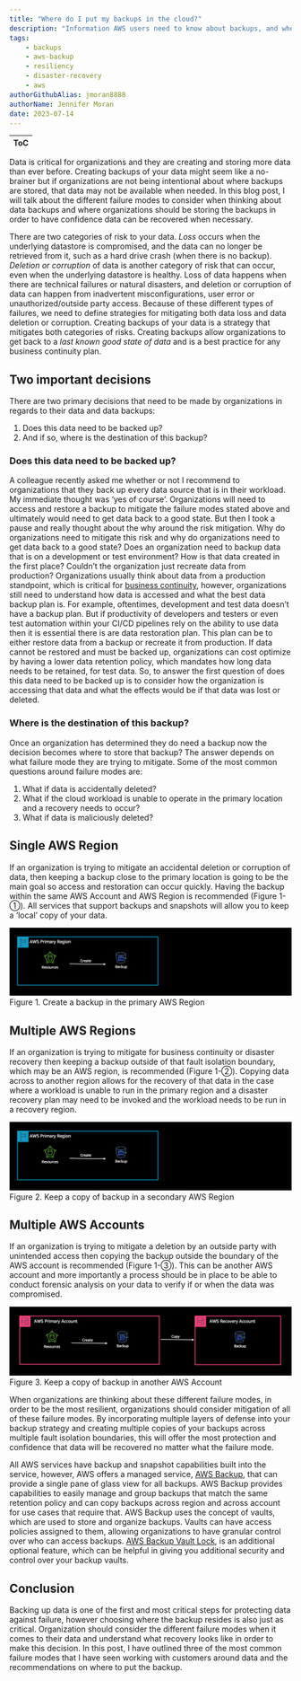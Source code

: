 ```yaml
---
title: "Where do I put my backups in the cloud?"
description: "Information AWS users need to know about backups, and where they need to store them. Will cover considerations around in-Region, cross-Region, and cross-account backups"
tags:
    - backups
    - aws-backup
    - resiliency
    - disaster-recovery
    - aws
authorGithubAlias: jmoran8888
authorName: Jennifer Moran
date: 2023-07-14
---
```


|ToC|
|---|

Data is critical for organizations and they are creating and storing more data than ever before. Creating backups of your data might seem like a no-brainer but if organizations are not being intentional about where backups are stored, that data may not be available when needed. In this blog post, I will talk about the different failure modes to consider when thinking about data backups and where organizations should be storing the backups in order to have confidence data can be recovered when necessary.

There are two categories of risk to your data. *Loss* occurs when the underlying datastore is compromised, and the data can no longer be retrieved from it, such as a hard drive crash (when there is no backup). *Deletion or corruption* of data is another category of risk that can occur, even when the underlying datastore is healthy. Loss of data happens when there are technical failures or natural disasters, and deletion or corruption of data can happen from inadvertent misconfigurations, user error or unauthorized/outside party access. Because of these different types of failures, we need to define strategies for mitigating both data loss and data deletion or corruption. Creating backups of your data is a strategy that mitigates both categories of risks. Creating backups allow organizations to get back to a *last known good state of data* and is a best practice for any business continuity plan.

## Two important decisions

There are two primary decisions that need to be made by organizations in regards to their data and data backups:

1. Does this data need to be backed up? 
2. And if so, where is the destination of this backup?

### Does this data need to be backed up?

A colleague recently asked me whether or not I recommend to organizations that they back up every data source that is in their workload. My immediate thought was ‘yes of course’. Organizations will need to access and restore a backup to mitigate the failure modes stated above and ultimately would need to get data back to a good state. But then I took a pause and really thought about the why around the risk mitigation. Why do organizations need to mitigate this risk and why do organizations need to get data back to a good state? Does an organization need to backup data that is on a development or test environment? How is that data created in the first place? Couldn’t the organization just recreate data from production? Organizations usually think about data from a production standpoint, which is critical for [business continuity](https://aws.amazon.com/blogs/mt/learn-how-the-flexibility-of-aws-opens-new-doors-for-business-continuity/?sc_channel=el&sc_campaign=resiliencewave&sc_content=where-do-i-put-my-backups-in-the-cloud&sc_geo=mult&sc_country=mult&sc_outcome=acq), however, organizations still need to understand how data is accessed and what the best data backup plan is. For example, oftentimes, development and test data doesn’t have a backup plan. But if productivity of developers and testers or even test automation within your CI/CD pipelines rely on the ability to use data then it is essential there is are data restoration plan. This plan can be to either restore data from a backup or recreate it from production. If data cannot be restored and must be backed up, organizations can cost optimize by having a lower data retention policy, which mandates how long data needs to be retained, for test data. So, to answer the first question of does this data need to be backed up is to consider how the organization is accessing that data and what the effects would be if that data was lost or deleted.

### Where is the destination of this backup?

Once an organization has determined they do need a backup now the decision becomes where to store that backup? The answer depends on what failure mode they are trying to mitigate. Some of the most common questions around failure modes are:

1. What if data is accidentally deleted?
2. What if the cloud workload is unable to operate in the primary location and a recovery needs to occur?
3. What if data is maliciously  deleted?

## Single AWS Region

If an organization is trying to mitigate an accidental deletion or corruption of data, then keeping a backup close to the primary location is going to be the main goal so access and restoration can occur quickly. Having the backup within the same AWS Account and AWS Region is recommended (Figure 1-①). All services that support backups and snapshots will allow you to keep a ‘local’ copy of your data.

![Single Region](images/single-region.png)Figure 1. Create a backup in the primary AWS Region

## Multiple AWS Regions

If an organization is trying to mitigate for business continuity or disaster recovery then keeping a backup outside of that fault isolation boundary, which may be an AWS region, is recommended (Figure 1-②). Copying data across to another region allows for the recovery of that data in the case where a workload is unable to run in the primary region and a disaster recovery plan may need to be invoked and the workload needs to be run in a recovery region.

![Multiple Region](images/multi-region.png)Figure 2. Keep a copy of backup in a secondary AWS Region

## Multiple AWS Accounts

If an organization is trying to mitigate a deletion by an outside party with unintended access then copying the backup outside the boundary of the AWS account is recommended (Figure 1-③). This can be another AWS account and more importantly a process should be in place to be able to conduct forensic analysis on your data to verify if or when the data was compromised.

![Multiple Accounts](images/multi-account.png)Figure 3. Keep a copy of backup in another AWS Account

When organizations are thinking about these different failure modes, in order to be the most resilient, organizations should consider mitigation of all of these failure modes. By incorporating multiple layers of defense into your backup strategy and creating multiple copies of your backups across multiple fault isolation boundaries, this will offer the most protection and confidence that data will be recovered no matter what the failure mode.

All AWS services have backup and snapshot capabilities built into the service, however, AWS offers a managed service, [AWS Backup](https://docs.aws.amazon.com/aws-backup/latest/devguide/whatisbackup.html?sc_channel=el&sc_campaign=resiliencewave&sc_content=where-do-i-put-my-backups-in-the-cloud&sc_geo=mult&sc_country=mult&sc_outcome=acq), that can provide a single pane of glass view for all backups. AWS Backup provides capabilities to easily manage and group backups that match the same retention policy and can copy backups across region and across account for use cases that require that. AWS Backup uses the concept of vaults, which are used to store and organize backups. Vaults can have access policies assigned to them, allowing organizations to have granular control over who can access backups. [AWS Backup Vault Lock](https://docs.aws.amazon.com/aws-backup/latest/devguide/vault-lock.html?sc_channel=el&sc_campaign=resiliencewave&sc_content=where-do-i-put-my-backups-in-the-cloud&sc_geo=mult&sc_country=mult&sc_outcome=acq), is an additional optional feature, which can be helpful in giving you additional security and control over your backup vaults.

## Conclusion

Backing up data is one of the first and most critical steps for protecting data against failure, however choosing where the backup resides is also just as critical. Organization should consider the different failure modes when it comes to their data and understand what recovery looks like in order to make this decision. In this post, I have outlined three of the most common failure modes that I have seen working with customers around data and the recommendations on where to put the backup.

